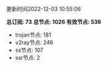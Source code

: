 更新时间2022-12-03 10:55:06

**总订阅: 73**
**总节点: 1026**
**有效节点: 536**
- trojan节点: 181
- v2ray节点: 246
- ss节点: 107
- ssr节点: 2

